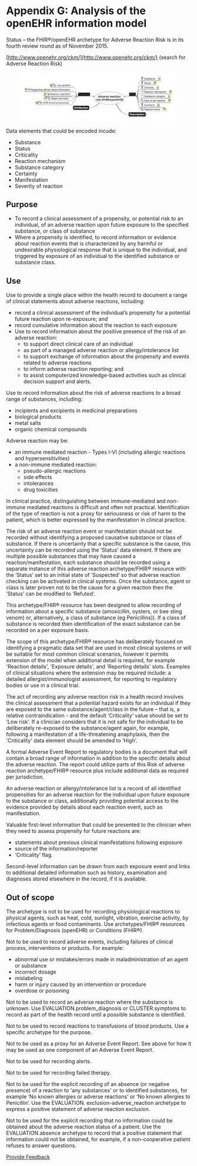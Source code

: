 # Appendix G: Analysis of the openEHR information model

Status – the FHIR®/openEHR archetype for Adverse Reaction Risk is in its fourth review round as of November 2015.

[http://www.openehr.org/ckm/](http://www.openehr.org/ckm/) (search for Adverse Reaction Risk)

<figure><img src="../images/180920439.png" alt=""><figcaption></figcaption></figure>

Data elements that could be encoded incude:

* Substance
* Status
* Criticality
* Reaction mechanism
* Substance category
* Certainty
* Manifestation
* Severity of reaction

## **Purpose**

* To record a clinical assessment of a propensity, or potential risk to an individual, of an adverse reaction upon future exposure to the specified substance, or class of substance
* Where a propensity is identified, to record information or evidence about reaction events that is characterized by any harmful or undesirable physiological response that is unique to the individual, and triggered by exposure of an individual to the identified substance or substance class.

## **Use**

Use to provide a single place within the health record to document a range of clinical statements about adverse reactions, including:

* record a clinical assessment of the individual’s propensity for a potential future reaction upon re-exposure; and
* record cumulative information about the reaction to each exposure
* Use to record information about the positive presence of the risk of an adverse reaction:
  * to support direct clinical care of an individual
  * as part of a managed adverse reaction or allergy/intolerance list
  * to support exchange of information about the propensity and events related to adverse reactions
  * to inform adverse reaction reporting; and
  * to assist computerized knowledge-based activities such as clinical decision support and alerts.

Use to record information about the risk of adverse reactions to a broad range of substances, including:

* incipients and excipients in medicinal preparations
* biological products
* metal salts
* organic chemical compounds

Adverse reaction may be:

* an immune mediated reaction - Types I-VI (including allergic reactions and hypersensitivities)
* a non-immune mediated reaction:
  * pseudo-allergic reactions
  * side effects
  * intolerances
  * drug toxicities

In clinical practice, distinguishing between immune-mediated and non-immune mediated reactions is difficult and often not practical. Identification of the type of reaction is not a proxy for seriousness or risk of harm to the patient, which is better expressed by the manifestation in clinical practice.

The risk of an adverse reaction event or manifestation should not be recorded without identifying a proposed causative substance or class of substance. If there is uncertainty that a specific substance is the cause, this uncertainty can be recorded using the ‘Status’ data element. If there are multiple possible substances that may have caused a reaction/manifestation, each substance should be recorded using a separate instance of this adverse reaction archetype/FHIR® resource with the ‘Status’ set to an initial state of ‘Suspected’ so that adverse reaction checking can be activated in clinical systems. Once the substance, agent or class is later proven not to be the cause for a given reaction then the ‘Status’ can be modified to ‘Refuted’.

This archetype/FHIR® resource has been designed to allow recording of information about a specific substance (amoxicillin, oysters, or bee sting venom) or, alternatively, a class of substance (eg Penicillins)). If a class of substance is recorded then identification of the exact substance can be recorded on a per exposure basis.

The scope of this archetype/FHIR® resource has deliberately focused on identifying a pragmatic data set that are used in most clinical systems or will be suitable for most common clinical scenarios, however it permits extension of the model when additional detail is required, for example 'Reaction details', 'Exposure details', and 'Reporting details' slots. Examples of clinical situations where the extension may be required include: a detailed allergist/immunologist assessment, for reporting to regulatory bodies or use in a clinical trial.

The act of recording any adverse reaction risk in a health record involves the clinical assessment that a potential hazard exists for an individual if they are exposed to the same substance/agent/class in the future – that is, a relative contraindication - and the default ‘Criticality’ value should be set to ‘Low risk’. If a clinician considers that it is not safe for the individual to be deliberately re-exposed to the substance/agent again, for example, following a manifestation of a life-threatening anaphylaxis, then the 'Criticality' data element should be amended to ‘High’.

A formal Adverse Event Report to regulatory bodies is a document that will contain a broad range of information in addition to the specific details about the adverse reaction. The report could utilize parts of this Risk of adverse reaction archetype/FHIR® resource plus include additional data as required per jurisdiction.

An adverse reaction or allergy/intolerance list is a record of all identified propensities for an adverse reaction for the individual upon future exposure to the substance or class, additionally providing potential access to the evidence provided by details about each reaction event, such as manifestation.

Valuable first-level information that could be presented to the clinician when they need to assess propensity for future reactions are:

* statements about previous clinical manifestations following exposure
* source of the information/reporter
* ‘Criticality’ flag.

Second-level information can be drawn from each exposure event and links to additional detailed information such as history, examination and diagnoses stored elsewhere in the record, if it is available.

## Out of scope

The archetype is not to be used for recording physiological reactions to physical agents, such as heat, cold, sunlight, vibration, exercise activity, by infectious agents or food contaminants. Use archetypes/FHIR® resources for Problem/Diagnosis (openEHR) or Conditions (FHIR®).

Not to be used to record adverse events, including failures of clinical process, interventions or products. For example:

* abnormal use or mistakes/errors made in maladministration of an agent or substance
* incorrect dosage
* mislabeling
* harm or injury caused by an intervention or procedure
* overdose or poisoning

Not to be used to record an adverse reaction where the substance is unknown. Use EVALUATION.problem\_diagnosis or CLUSTER.symptoms to record as part of the health record until a possible substance is identified.

Not to be used to record reactions to transfusions of blood products. Use a specific archetype for the purpose.

Not to be used as a proxy for an Adverse Event Report. See above for how it may be used as one component of an Adverse Event Report.

Not to be used for recording alerts.

Not to be used for recording failed therapy.

Not to be used for the explicit recording of an absence (or negative presence) of a reaction to 'any substances' or to identified substances, for example ‘No known allergies or adverse reactions’ or ‘No known allergies to Penicillin’. Use the EVALUATION. exclusion-adverse\_reaction archetype to express a positive statement of adverse reaction exclusion.

Not to be used for the explicit recording that no information could be obtained about the adverse reaction status of a patient. Use the EVALUATION.absence archetype to record that a positive statement that information could not be obtained, for example, if a non-cooperative patient refuses to answer questions.






<a href="https://docs.google.com/forms/d/e/1FAIpQLScTmbZIf0UEQwYDkY27EEWBkaiYkHSbR0_9DmFrMLXoQLyL7Q/viewform?usp=pp_url&entry.1767247133=Allergy+IG&entry.670899847=Appendix%20G%3A%20Analysis%20of%20the%20openEHR%20information%20model" class="button primary">Provide Feedback</a>

